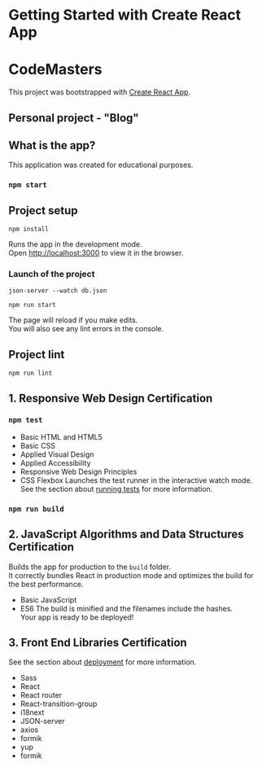 # Getting Started with Create React App

# CodeMasters
This project was bootstrapped with [Create React App](https://github.com/facebook/create-react-app).

## Personal project - "Blog"

## What is the app?
This application was created for educational purposes.
### `npm start`

## Project setup
```
npm install
```
Runs the app in the development mode.\
Open [http://localhost:3000](http://localhost:3000) to view it in the browser.

### Launch of the project
```
json-server --watch db.json
```

```
npm run start
```
The page will reload if you make edits.\
You will also see any lint errors in the console.
## Project lint
```
npm run lint
```

## 1. Responsive Web Design Certification
### `npm test`

-   Basic HTML and HTML5
-   Basic CSS
-   Applied Visual Design
-   Applied Accessibility
-   Responsive Web Design Principles
-   CSS Flexbox
Launches the test runner in the interactive watch mode.\
See the section about [running tests](https://facebook.github.io/create-react-app/docs/running-tests) for more information.

### `npm run build`

## 2. JavaScript Algorithms and Data Structures Certification
Builds the app for production to the `build` folder.\
It correctly bundles React in production mode and optimizes the build for the best performance.

-   Basic JavaScript
-   ES6
The build is minified and the filenames include the hashes.\
Your app is ready to be deployed!

## 3. Front End Libraries Certification
See the section about [deployment](https://facebook.github.io/create-react-app/docs/deployment) for more information.

-   Sass
-   React
-   React router
-   React-transition-group
-   i18next
-   JSON-server
-   axios
-   formik
-   yup
-   formik
